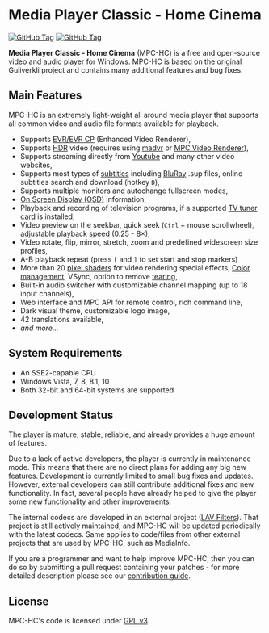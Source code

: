# Media Player Classic - Home Cinema
[![GitHub Tag](https://img.shields.io/github/v/release/clsid2/mpc-hc?label=Latest+release)](https://github.com/clsid2/mpc-hc/releases/latest)
[![GitHub Tag](https://img.shields.io/github/v/release/clsid2/mpc-hc?include_prereleases&label=Pre-release)](https://github.com/clsid2/mpc-hc/releases)

**Media Player Classic - Home Cinema** (MPC-HC) is a free and open-source video and audio player for Windows. MPC-HC is based on the original Guliverkli project and contains many additional features and bug fixes.

## Main Features

MPC-HC is an extremely light-weight all around media player that supports all common video and audio file formats available for playback. 

*  Supports [EVR/EVR CP](https://en.wikipedia.org/wiki/Media_Foundation#Enhanced_Video_Renderer) (Enhanced Video Renderer),
*  Supports [HDR](https://en.wikipedia.org/wiki/High-dynamic-range_video) video (requires using [madvr](http://forum.doom9.org/showthread.php?t=146228) or [MPC Video Renderer](https://github.com/Aleksoid1978/VideoRenderer/releases)),
* Supports streaming directly from [Youtube](https://youtube.com/) and many other video websites,
* Supports most types of [subtitles](https://en.wikipedia.org/wiki/Subtitle_%28captioning%29#Subtitle_formats) including [BluRay](https://en.wikipedia.org/wiki/Blu-ray_Disc) .sup files, online subtitles search and download (hotkey `D`),
* Supports multiple monitors and autochange fullscreen modes,
* [On Screen Display (OSD)](https://en.wikipedia.org/wiki/On-screen_display) information,
* Playback and recording of television programs, if a supported [TV tuner card](https://en.wikipedia.org/wiki/TV_tuner_card) is installed,
* Video preview on the seekbar, quick seek (`Ctrl` + mouse scrollwheel), adjustable playback speed (0.25 - 8×),
* Video rotate, flip, mirror, stretch, zoom and predefined widescreen size profiles,
* A-B playback repeat  (press `[` and `]` to set start and stop markers)
* More than 20 [pixel shaders](https://en.wikipedia.org/wiki/Shader#Pixel_shaders) for video rendering special effects, [Color management](https://en.wikipedia.org/wiki/Color_management), VSync, option to remove [tearing](https://en.wikipedia.org/wiki/Screen_tearing),
* Built-in audio switcher with customizable channel mapping (up to 18 input channels),
* Web interface and MPC API for remote control, rich command line,
* Dark visual theme, customizable logo image,
* 42 translations available,
* _and more..._

## System Requirements

* An SSE2-capable CPU
* Windows Vista, 7, 8, 8.1, 10
* Both 32-bit and 64-bit systems are supported

## Development Status

The player is mature, stable, reliable, and already provides a huge amount of features.

Due to a lack of active developers, the player is currently in maintenance mode. This means that there are no direct plans for adding any big new features. Development is currently limited to small bug fixes and updates. However, external developers can still contribute additional fixes and new functionality. In fact, several people have already helped to give the player some new functionality and other improvements.

The internal codecs are developed in an external project ([LAV Filters](https://github.com/Nevcairiel/LAVFilters)). That project is still actively maintained, and MPC-HC will be updated periodically with the latest codecs. Same applies to code/files from other external projects that are used by MPC-HC, such as MediaInfo.

If you are a programmer and want to help improve MPC-HC, then you can do so by submitting a pull request containing your patches - for more detailed description please see our [contribution guide](CONTRIBUTING.md).

## License

MPC-HC's code is licensed under [GPL v3](/COPYING.txt).

